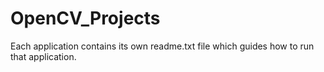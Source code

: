 # OpenCV_Projects

Each application contains its own readme.txt file which guides how to run that application.

